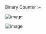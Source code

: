 Binary Counter :~


![image](https://github.com/Raghunandan4/NOC-Router/assets/89443438/46cd3b38-2469-42c0-88a1-7d30db080458)

![image](https://github.com/Raghunandan4/NOC-Router/assets/89443438/2cc1e011-9f26-4a9b-8083-90ea33b191a8)

